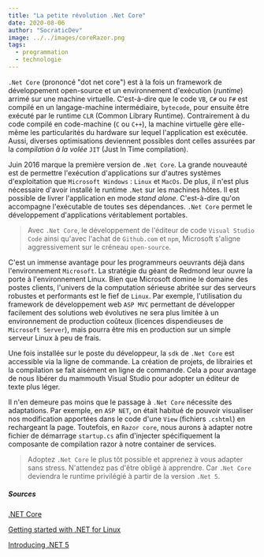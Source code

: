 ```yaml
---
title: "La petite révolution .Net Core"
date: 2020-08-06
author: "SocraticDev"
image: ../../images/coreRazor.png
tags:
  - programmation
  - technologie
---
```


``.Net Core`` (prononcé "dot net core") est à la fois un framework de développement open-source et un environnement d'exécution (_runtime_) arrimé sur une machine virtuelle. C'est-à-dire que le code ``VB``, ``C#`` ou ``F#`` est compilé en un langage-machine intermédiaire, ``bytecode``, pour ensuite être exécuté par le runtime ``CLR`` (Common Library Runtime). Contrairement à du code compilé en code-machine (``C`` ou ``C++``), la machine virtuelle gère elle-même les particularités du hardware sur lequel l'application est exécutée. Aussi, diverses optimisations deviennent possibles dont celles assurées par la _compilation à la volée_ ``JIT`` (Just In Time compilation).

Juin 2016 marque la première version de ``.Net Core``. La grande nouveauté est de permettre l'exécution d'applications sur d'autres systèmes d'exploitation que ``Microsoft Windows`` : ``Linux`` et ``MacOs``. De plus, il n'est plus nécessaire d'avoir installé le runtime ``.Net`` sur les machines hôtes. Il est possible de livrer l'application en mode _stand alone_. C'est-à-dire qu'on accompagne l'exécutable de toutes ses dépendances. ``.Net Core`` permet le développement d'applications véritablement portables.

> Avec ``.Net Core``, le développement de l'éditeur de code ``Visual Studio Code`` ainsi qu'avec l'achat de ``Github.com`` et ``npm``, Microsoft s'aligne aggressivement sur le créneau ``open-source``. 

C'est un immense avantage pour les programmeurs oeuvrants déjà dans l'environnement ``Microsoft``. La stratégie du géant de Redmond leur ouvre la porte à l'environnement Linux. Bien que Microsoft domine le domaine des postes clients, l'univers de la computation sérieuse abritée sur des serveurs robustes et performants est le fief de ``Linux``. Par exemple, l'utilisation du framework de développement web ``ASP MVC`` permettant de développer facilement des solutions web évolutives ne sera plus limitée à un environnement de production coûteux (licences dispendieuses de ``Microsoft Server``), mais pourra être mis en production sur un simple serveur Linux à peu de frais.

Une fois installée sur le poste du développeur, la ``sdk`` de ``.Net Core`` est accessible via la ligne de commande. La création de projets, de librairies et la compilation se fait aisément en ligne de commande. Cela a pour avantage de nous libérer du mammouth Visual Studio pour adopter un éditeur de texte plus léger.

Il n'en demeure pas moins que le passage à ``.Net Core`` nécessite des adaptations. Par exemple, en ``ASP NET``, on était habitué de pouvoir visualiser nos modification apportées dans le code d'une ``View`` (fichiers ``.cshtml``) en rechargeant la page. Toutefois, en ``Razor core``, nous aurons à adapter notre fichier de démarrage ``startup.cs`` afin d'injecter spécifiquement la composante de compilation razor à notre container de services.

> Adoptez ``.Net Core`` le plus tôt possible et apprenez à vous adapter sans stress. N'attendez pas d'être obligé à apprendre. Car ``.Net Core`` deviendra le runtime privilégié à partir de la version ``.Net 5``.

##### Sources

[.NET Core](https://www.wikiwand.com/fr/.NET_Core)

[Getting started with .NET for Linux](https://opensource.com/article/17/11/net-linux)

[Introducing .NET 5](https://devblogs.microsoft.com/dotnet/introducing-net-5/)